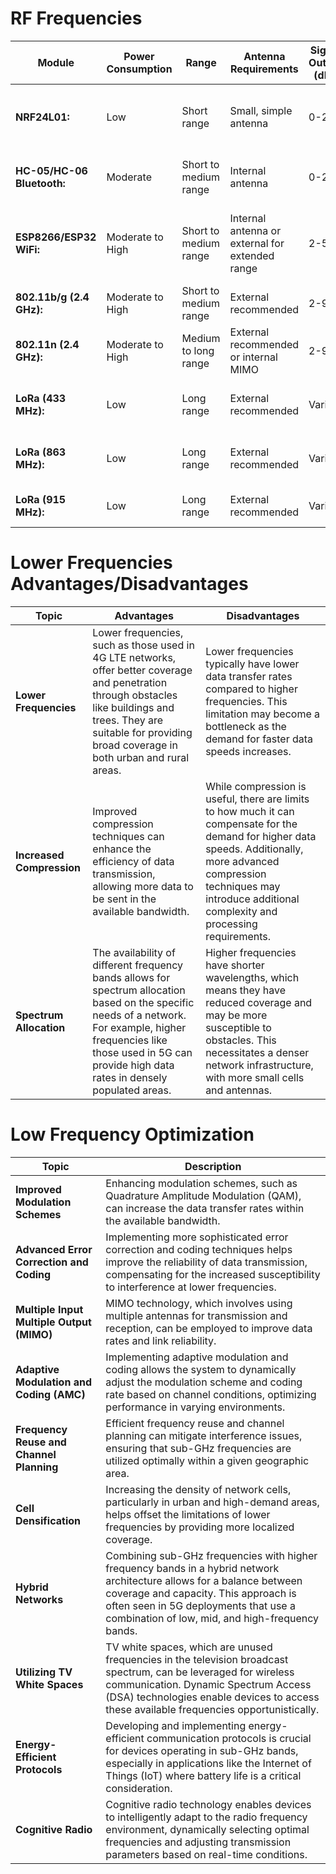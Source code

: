 # RF Frequencies

| Module                        | Power Consumption | Range                  | Antenna Requirements | Signal Output (dBi) | Bandwidth Specifications | General Application                                       |
| ----------------------------- | ------------------ | ---------------------- | --------------------- | ------------------- | ------------------------- | ---------------------------------------------------------- |
| **NRF24L01:**                 | Low              | Short range            | Small, simple antenna | 0-20              | Up to 2 Mbps             | Wireless sensor networks, remote control systems          |
| **HC-05/HC-06 Bluetooth:**    | Moderate          | Short to medium range  | Internal antenna      | 0-20              | Up to 3 Mbps             | Wireless serial communication, Bluetooth peripherals    |
| **ESP8266/ESP32 WiFi:**       | Moderate to High   | Short to medium range  | Internal antenna or external for extended range | 2-5       | Up to 150 Mbps (ESP8266) | IoT applications, home automation, wireless communication |
| **802.11b/g (2.4 GHz):**       | Moderate to High   | Short to medium range  | External recommended  | 2-9              | Up to 54 Mbps             | General-purpose WiFi connectivity                         |
| **802.11n (2.4 GHz):**         | Moderate to High   | Medium to long range   | External recommended or internal MIMO | 2-9        | Up to 600 Mbps            | Improved range and data rates, multimedia streaming         |
| **LoRa (433 MHz):**            | Low              | Long range             | External recommended  | Varies              | Varies                   | Long-range IoT applications, agriculture monitoring       |
| **LoRa (863 MHz):**            | Low              | Long range             | External recommended  | Varies              | Varies                   | Long-range IoT applications, industrial monitoring        |
| **LoRa (915 MHz):**            | Low              | Long range             | External recommended  | Varies              | Varies                   | Long-range IoT applications, smart cities                  |

# Lower Frequencies Advantages/Disadvantages

| **Topic**              | **Advantages**                                                                                                                                                                                   | **Disadvantages**                                                                                                                                                                                                             |
|------------------------|---------------------------------------------------------------------------------------------------------------------------------------------------------------------------------------------------------------------------------------------------------------|------------------------------------------------------------------------------------------------------------------------------------------------------------------------------------------------------------------------------|
| **Lower Frequencies**  | Lower frequencies, such as those used in 4G LTE networks, offer better coverage and penetration through obstacles like buildings and trees. They are suitable for providing broad coverage in both urban and rural areas.          | Lower frequencies typically have lower data transfer rates compared to higher frequencies. This limitation may become a bottleneck as the demand for faster data speeds increases.                                                     |
| **Increased Compression** | Improved compression techniques can enhance the efficiency of data transmission, allowing more data to be sent in the available bandwidth.                                                        | While compression is useful, there are limits to how much it can compensate for the demand for higher data speeds. Additionally, more advanced compression techniques may introduce additional complexity and processing requirements. |
| **Spectrum Allocation**   | The availability of different frequency bands allows for spectrum allocation based on the specific needs of a network. For example, higher frequencies like those used in 5G can provide high data rates in densely populated areas. | Higher frequencies have shorter wavelengths, which means they have reduced coverage and may be more susceptible to obstacles. This necessitates a denser network infrastructure, with more small cells and antennas.  |

# Low Frequency Optimization 

| **Topic**                              | **Description**                                                                                                                                                                                                                                                                                  |
|----------------------------------------|--------------------------------------------------------------------------------------------------------------------------------------------------------------------------------------------------------------------------------------------------------------------------------------------------|
| **Improved Modulation Schemes**        | Enhancing modulation schemes, such as Quadrature Amplitude Modulation (QAM), can increase the data transfer rates within the available bandwidth.                                                                                                                                               |
| **Advanced Error Correction and Coding**| Implementing more sophisticated error correction and coding techniques helps improve the reliability of data transmission, compensating for the increased susceptibility to interference at lower frequencies.                                                                                       |
| **Multiple Input Multiple Output (MIMO)** | MIMO technology, which involves using multiple antennas for transmission and reception, can be employed to improve data rates and link reliability.                                                                                                                                              |
| **Adaptive Modulation and Coding (AMC)** | Implementing adaptive modulation and coding allows the system to dynamically adjust the modulation scheme and coding rate based on channel conditions, optimizing performance in varying environments.                                                                                         |
| **Frequency Reuse and Channel Planning**  | Efficient frequency reuse and channel planning can mitigate interference issues, ensuring that sub-GHz frequencies are utilized optimally within a given geographic area.                                                                                                                         |
| **Cell Densification**                   | Increasing the density of network cells, particularly in urban and high-demand areas, helps offset the limitations of lower frequencies by providing more localized coverage.                                                                                                                      |
| **Hybrid Networks**                      | Combining sub-GHz frequencies with higher frequency bands in a hybrid network architecture allows for a balance between coverage and capacity. This approach is often seen in 5G deployments that use a combination of low, mid, and high-frequency bands.                                          |
| **Utilizing TV White Spaces**            | TV white spaces, which are unused frequencies in the television broadcast spectrum, can be leveraged for wireless communication. Dynamic Spectrum Access (DSA) technologies enable devices to access these available frequencies opportunistically.                                                        |
| **Energy-Efficient Protocols**          | Developing and implementing energy-efficient communication protocols is crucial for devices operating in sub-GHz bands, especially in applications like the Internet of Things (IoT) where battery life is a critical consideration.                                                                      |
| **Cognitive Radio**                     | Cognitive radio technology enables devices to intelligently adapt to the radio frequency environment, dynamically selecting optimal frequencies and adjusting transmission parameters based on real-time conditions.                                                                              |
